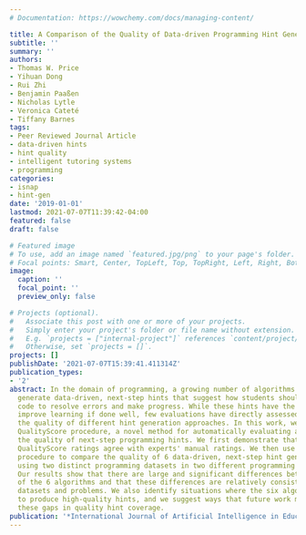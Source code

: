 ```yaml
---
# Documentation: https://wowchemy.com/docs/managing-content/

title: A Comparison of the Quality of Data-driven Programming Hint Generation Algorithms
subtitle: ''
summary: ''
authors:
- Thomas W. Price
- Yihuan Dong
- Rui Zhi
- Benjamin Paaßen
- Nicholas Lytle
- Veronica Cateté
- Tiffany Barnes
tags:
- Peer Reviewed Journal Article
- data-driven hints
- hint quality
- intelligent tutoring systems
- programming
categories:
- isnap
- hint-gen
date: '2019-01-01'
lastmod: 2021-07-07T11:39:42-04:00
featured: false
draft: false

# Featured image
# To use, add an image named `featured.jpg/png` to your page's folder.
# Focal points: Smart, Center, TopLeft, Top, TopRight, Left, Right, BottomLeft, Bottom, BottomRight.
image:
  caption: ''
  focal_point: ''
  preview_only: false

# Projects (optional).
#   Associate this post with one or more of your projects.
#   Simply enter your project's folder or file name without extension.
#   E.g. `projects = ["internal-project"]` references `content/project/deep-learning/index.md`.
#   Otherwise, set `projects = []`.
projects: []
publishDate: '2021-07-07T15:39:41.411314Z'
publication_types:
- '2'
abstract: In the domain of programming, a growing number of algorithms automatically
  generate data-driven, next-step hints that suggest how students should edit their
  code to resolve errors and make progress. While these hints have the potential to
  improve learning if done well, few evaluations have directly assessed or compared
  the quality of different hint generation approaches. In this work, we present the
  QualityScore procedure, a novel method for automatically evaluating and comparing
  the quality of next-step programming hints. We first demonstrate that the automated
  QualityScore ratings agree with experts' manual ratings. We then use the QualityScore
  procedure to compare the quality of 6 data-driven, next-step hint generation algorithms
  using two distinct programming datasets in two different programming languages.
  Our results show that there are large and significant differences between the quality
  of the 6 algorithms and that these differences are relatively consistent across
  datasets and problems. We also identify situations where the six algorithms struggle
  to produce high-quality hints, and we suggest ways that future work might address
  these gaps in quality hint coverage.
publication: '*International Journal of Artificial Intelligence in Education*'
---
```

